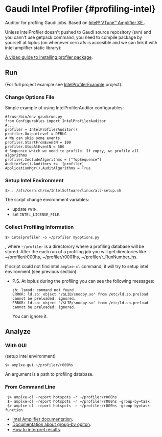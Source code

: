 Gaudi Intel Profiler {#profiling-intel}
===============================================================================

Auditor for profilng Gaudi jobs.
Based on [Intel® VTune™ Amplifier XE ][amplifier].




Unless IntelProfiler doesn't pushed to Gaudi source repository (svn) and you
cann't use getpack command, you need to compile package by yourself at lxplus
(on whenever cern afs is accesible and we can link it with intel amplifier
static library):

[A video guide to installing profiler package][video].

[amplifier]: http://software.intel.com/en-us/articles/intel-vtune-amplifier-xe/
[video]: http://youtu.be/h9tx00MGZTQ



Run
--------------------------------------------------------------------------------

(For full project example see [IntelProfilerExample][example] project).

### Change Options File

Simple example of using IntelProfilerAuditor configurables:

~~~~~~~~{.py}
#!/usr/bin/env gaudirun.py
from Configurables import IntelProfilerAuditor
#...
profiler = IntelProfilerAuditor()
profiler.OutputLevel = DEBUG
# We can skip some events
profiler.StartFromEventN = 100
profiler.StopAtEventN = 500
# Sequence which we need to profile. If empty, we profile all algorithms
profiler.IncludeAlgorithms = ["TopSequence"]
AuditorSvc().Auditors +=  [profiler]
ApplicationMgr().AuditAlgorithms = True
~~~~~~~~

### Setup Intel Environment

~~~~~~~~{.sh}
$> . /afs/cern.ch/sw/IntelSoftware/linux/all-setup.sh
~~~~~~~~

The script change  environment variables:

  * update `PATH`.
  * set `INTEL_LICENSE_FILE`.

### Collect Profiling Information
~~~~~~~~{.sh}
$> intelprofiler -o ~/profiler myoptions.py
~~~~~~~~

, where ```~/profiler``` is a directorory where a profiling database will be
stored. After the each run of a profiling job you will get directories
like ~/profiler/r000hs, ~/profiler/r0001hs, ~/profiler/r_RunNumber_hs.

If script could not find intel `amplxe-cl` command,
it will try to setup intel environment (see previous section).

* P.S. At lxplus during the profiling you can see the following messages:

   ```
   sh: lsmod: command not found
   ERROR: ld.so: object '/$LIB/snoopy.so' from /etc/ld.so.preload cannot be preloaded: ignored.
   ERROR: ld.so: object '/$LIB/snoopy.so' from /etc/ld.so.preload cannot be preloaded: ignored.
   ```
   You can ignore it.

Analyze
--------------------------------------------------------------------------------
### With GUI

(setup intel environment)

~~~~~~~~{.sh}
$> amplxe-gui ~/profiler/r000hs
~~~~~~~~

An argument is a path to profiling database.

### From Command Line

~~~~~~~~{.sh}
 $> amplxe-cl -report hotspots -r ~/profiler/r000hs
 $> amplxe-cl -report hotspots -r ~/profiler/r000hs -group-by=task
 $> amplxe-cl -report hotspots -r ~/profiler/r000hs -group-by=task-function
~~~~~~~~

* [Intel Amplifier documentation][amplxe].
* [Documentation about group-by opiton][groupby].
* [How to interpret results][interpret].



[groupby]: http://software.intel.com/sites/products/documentation/hpc/amplifierxe/en-us/lin/ug_docs/olh/cli_ref/group-by.html#group-by
[amplxe]: http://software.intel.com/sites/products/documentation/hpc/amplifierxe/en-us/lin/ug_docs/index.htm
[interpret]: http://software.intel.com/sites/products/documentation/hpc/amplifierxe/en-us/lin/ug_docs/index.htm
[example]: https://github.com/mazurov/IntelProfilerExample
